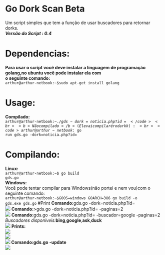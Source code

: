 # Go Dork Scan Beta
Um script simples que tem a função de usar buscadores para retornar dorks.
<br><b><i>Versão do Script : 0.4 <br></b></i>
# Dependencias:
<b>Para usar o script você deve instalar a linguagem de programação golang,no ubuntu vocẽ pode instalar ela com<br>
o seguinte comando:</b>
<br><code>arthur@arthur-netbook:~$sudo apt-get install golang</code>
# Usage:
<b>Compilado:</b>
<br><code>arthur@arthur-netbook:~$./gds -dork=noticia.php?id=</code>
<br><b>Não compilado</b>(Ele vai compilar é rodar kk):
<br><code>arthur@arthur-netbook:~$go run gds.go -dork=noticia.php?id=</code>
# Compilando:
<b>Linux:</b>
<br><code>arthur@arthur-netbook:~$ go build gds.go</code>
<br><b>Windows:</b>
<br>Você pode tentar compilar para Windows(não portei e nem vou)com o seguinte comando:
<br><code>arthur@arthur-netbook:~$GOOS=windows GOARCH=386 go build -o gds.exe gds.go</code>
#Print
<b>Comando:</b>gds.go -dork=noticia.php?id=
<br><img src="http://i.imgur.com/o53ameH.png?1"></img>
<b>Comando:</b>>gds.go -dork=noticia.php?id= -paginas=2
<br><img src="http://i.imgur.com/UlhMyxf.png?1"></img>
<b>Comando:</b>gds.go -dork=noticia.php?id= -buscador=google -paginas=2
<br><i>Buscadores disponiveis:</i><b>bing</b>,<b>google</b>,<b>ask</b>,<b>duck</b>
<br><img src="http://i.imgur.com/ER9uv0g.png?1" ></img>
<b><b>Prints:</b>
<br><img src ="http://i.imgur.com/mjqDzX2.png?1"></img>
<br><img src ="http://i.imgur.com/oeq1eFf.png?1"></img>
<br><img src ="http://i.imgur.com/FS1EG2U.png?1"></img>
<b>Comando:</b>gds.go -update
<br><img src="http://i.imgur.com/uJNHYBc.png?1"></img>
